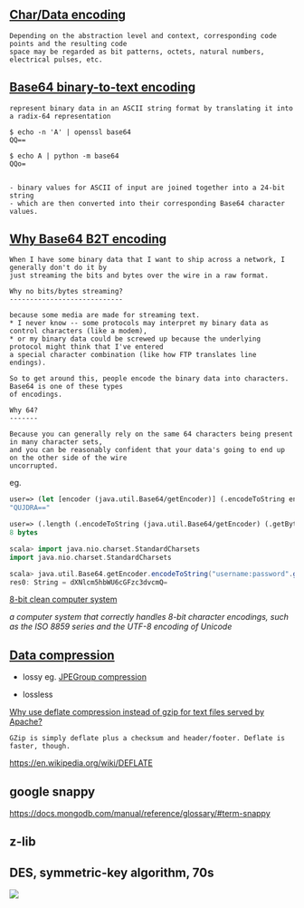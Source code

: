 [Char/Data encoding](https://en.wikipedia.org/wiki/Character_encoding)
----------------

```
Depending on the abstraction level and context, corresponding code points and the resulting code 
space may be regarded as bit patterns, octets, natural numbers, electrical pulses, etc. 
```

[Base64 binary-to-text encoding](https://en.wikipedia.org/wiki/Base64)
-------------------------------

```
represent binary data in an ASCII string format by translating it into a radix-64 representation

$ echo -n 'A' | openssl base64
QQ==

$ echo A | python -m base64
QQo=


- binary values for ASCII of input are joined together into a 24-bit string
- which are then converted into their corresponding Base64 character values.

```


[Why Base64 B2T encoding](https://stackoverflow.com/a/201510/432903)
-------------------

```
When I have some binary data that I want to ship across a network, I generally don't do it by
just streaming the bits and bytes over the wire in a raw format.

Why no bits/bytes streaming?
----------------------------

because some media are made for streaming text.
* I never know -- some protocols may interpret my binary data as control characters (like a modem),
* or my binary data could be screwed up because the underlying protocol might think that I've entered
a special character combination (like how FTP translates line endings).

So to get around this, people encode the binary data into characters. Base64 is one of these types 
of encodings.

Why 64?
-------

Because you can generally rely on the same 64 characters being present in many character sets, 
and you can be reasonably confident that your data's going to end up on the other side of the wire 
uncorrupted.
```

eg.

```clj
user=> (let [encoder (java.util.Base64/getEncoder)] (.encodeToString encoder (.getBytes "ABCD")))
"QUJDRA=="

user=> (.length (.encodeToString (java.util.Base64/getEncoder) (.getBytes "ABCD")))
8 bytes
```

```scala
scala> import java.nio.charset.StandardCharsets
import java.nio.charset.StandardCharsets

scala> java.util.Base64.getEncoder.encodeToString("username:password".getBytes(StandardCharsets.UTF_8))
res0: String = dXNlcm5hbWU6cGFzc3dvcmQ=
```

[8-bit clean computer system](https://en.wikipedia.org/wiki/8-bit_clean)

_a computer system that correctly handles 8-bit character encodings, such as the ISO 8859 series 
and the UTF-8 encoding of Unicode_

[Data compression](https://en.wikipedia.org/wiki/Data_compression)
---------------------

- lossy
  eg. [JPEGroup compression](https://stackoverflow.com/a/25153481/432903)

- lossless

[Why use deflate compression instead of gzip for text files served by Apache?](http://stackoverflow.com/a/9856879/432903)

```
GZip is simply deflate plus a checksum and header/footer. Deflate is faster, though.
```

https://en.wikipedia.org/wiki/DEFLATE


google snappy
-----

https://docs.mongodb.com/manual/reference/glossary/#term-snappy

z-lib
-------

DES, symmetric-key algorithm, 70s
------------------------------

![](https://upload.wikimedia.org/wikipedia/commons/thumb/6/6a/DES-main-network.png/500px-DES-main-network.png)



